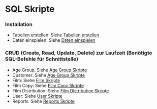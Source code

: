 # SQL Skripte

### Installation

+ Tabellen erstellen: Siehe [Tabellen erstellen](installation/sql_installation.md)
+ Daten einspielen: Siehe [Daten einspielen](installation/sql_data.md)

### CRUD (Create, Read, Update, Delete) zur Laufzeit (Benötigte SQL-Befehle für Schnittstelle)

+ Age Group. Siehe [Age Group Skripte](runtime/sql_age_group.md)
+ Customer: Siehe [Age Group Skripte](runtime/sql_customer.md)
+ Film: Siehe [Film Skripte](runtime/sql_film.md)
+ Film Copy: Siehe [Film Copy Skripte](runtime/sql_film_copy.md)
+ Film Distribution: Siehe [Film Distribution Skripte](runtime/sql_film_distribution.md)
+ User: Siehe [User Skripte](runtime/sql_user.md)
+ Reports: Siehe [Reports Skripte](runtime/sql_reports.md)



